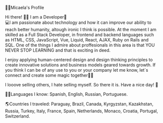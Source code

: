 👩🏼Micaela's Profile    

Hi there! 👋🏼 I am a Developer🚀                         
💻I am passionate about technology and how it can improve our ability to reach better humanity, altough ironic I think is possible. At the moment I am skilled as a Full Stack Developer, in frontend and backend languages such as HTML, CSS, JavaScript, Vue, Liquid, React, AJAX, Ruby on Rails and SQL.
One of the things I admire about proffesionals in this area is that YOU NEVER STOP LEARNING and that is exciting in deed.

I enjoy applying human-centered design and design thinking principles to create innovative solutions and business models geared towards growth. If you think I can be of any use to you or your company let me know, let´s connect and create some magic together🐱‍🏍 

I looove selling others, I hate selling myself. So there it is. Have a nice day! 🎈 

🤙🏼Languages I know: Spanish, English, Russian, Portuguese.   

🌎Countries I traveled: Paraguay, Brazil, Canada, Kyrgyzstan, Kazakhstan, Russia, Turkey, Italy, France, Spain, Netherlands, Monaco, Croatia, Portugal, Switzerland.
 
